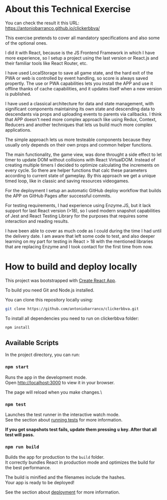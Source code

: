 # About this Technical Exercise

You can check the result it this URL: <https://antoniobarranco.github.io/clickerbbva/>

This exercise pretends to cover all mandatory specifications and also some of the optional ones.

I did it with React, because is the JS Frontend Framework in which I have more experience, so I setup a project using the last version or React.js and their familiar tools like React Router, etc.

I have used LocalStorage to save all game state, and the hard exit of the PWA or web is controlled by event handling, so score is always saved propertly. The use or PWA capabilities lets you install the APP and use it offline thanks of cache capabilities, and it updates itself when a new version is published.

I have used a classical architecture for data and state management, with significant components maintaining its own state and descending data to descendants via props and uploading events to parents via callbacks. I think that APP doesn't need more complex approach like using Redux, Context, Reducers and another techniques that lets us build much more complex applications.

The simple approach lets us more testeable components because they usually only depends on their own props and common helper functions.

The main functionality, the game view, was done throught a side effect to let timer to update DOM without collisions with React VirtualDOM. Instead of creating multiple timers I decided to optimize calculating the increments on every cycle. So there are helper functions that calc these parameters according to current state of gameplay. By this approach we get a unique timed loop, like in classic and saving resources videogames.

For the deployment I setup an automatic GitHub deploy workflow that builds the APP on GitHub Pages after successful commits.

For testing requirements, I had experience using Enzyme.JS, but it lack support for last React version (>18), so I used modern snapshot capabilities of Jest and React Testing Library for the purposes that requires some interaction and reading results.

I have been able to cover as much code as I could during the time I had until the delivery date. I am aware that left some code to test, and also deeper learning on my part for testing in React > 18 with the mentioned libraries that are replacing Enzyme and I took contact for the first time from now.

# How to build and deploy locally

This project was bootstrapped with [Create React App](https://github.com/facebook/create-react-app).

To build you need Git and Node.js installed.

You can clone this repository locally using:

```bash
git clone https://github.com/antoniobarranco/clickerbbva.git
```

To install all dependencies you need to run on clickerbbva folder:

```bash
npm install
```

## Available Scripts

In the project directory, you can run:

### `npm start`

Runs the app in the development mode.\
Open [http://localhost:3000](http://localhost:3000) to view it in your browser.

The page will reload when you make changes.\

### `npm test`

Launches the test runner in the interactive watch mode.\
See the section about [running tests](https://facebook.github.io/create-react-app/docs/running-tests) for more information.

**If you get snapshots test fails, update them pressing <kbd>u</kbd> key. After that all test will pass.**

### `npm run build`

Builds the app for production to the `build` folder.\
It correctly bundles React in production mode and optimizes the build for the best performance.

The build is minified and the filenames include the hashes.\
Your app is ready to be deployed!

See the section about [deployment](https://facebook.github.io/create-react-app/docs/deployment) for more information.